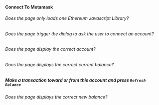 #### Connect To Metamask

###### Does the page only loads one Ethereum Javascript Library?

###### Does the page trigger the dialog to ask the user to connect an account?

###### Does the page display the correct account?

###### Does the page displays the correct current balance?

##### Make a transaction toward or from this account and press `Refresh Balance`

###### Does the page displays the correct new balance?

